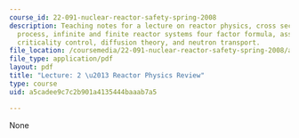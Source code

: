 ```yaml
---
course_id: 22-091-nuclear-reactor-safety-spring-2008
description: Teaching notes for a lecture on reactor physics, cross sections, fission
  process, infinite and finite reactor systems four factor formula, assessment of
  criticality control, diffusion theory, and neutron transport.
file_location: /coursemedia/22-091-nuclear-reactor-safety-spring-2008/a5cadee9c7c2b901a4135444baaab7a5_MIT22_091S08_lec02note.pdf
file_type: application/pdf
layout: pdf
title: "Lecture: 2 \u2013 Reactor Physics Review"
type: course
uid: a5cadee9c7c2b901a4135444baaab7a5

---
```

None